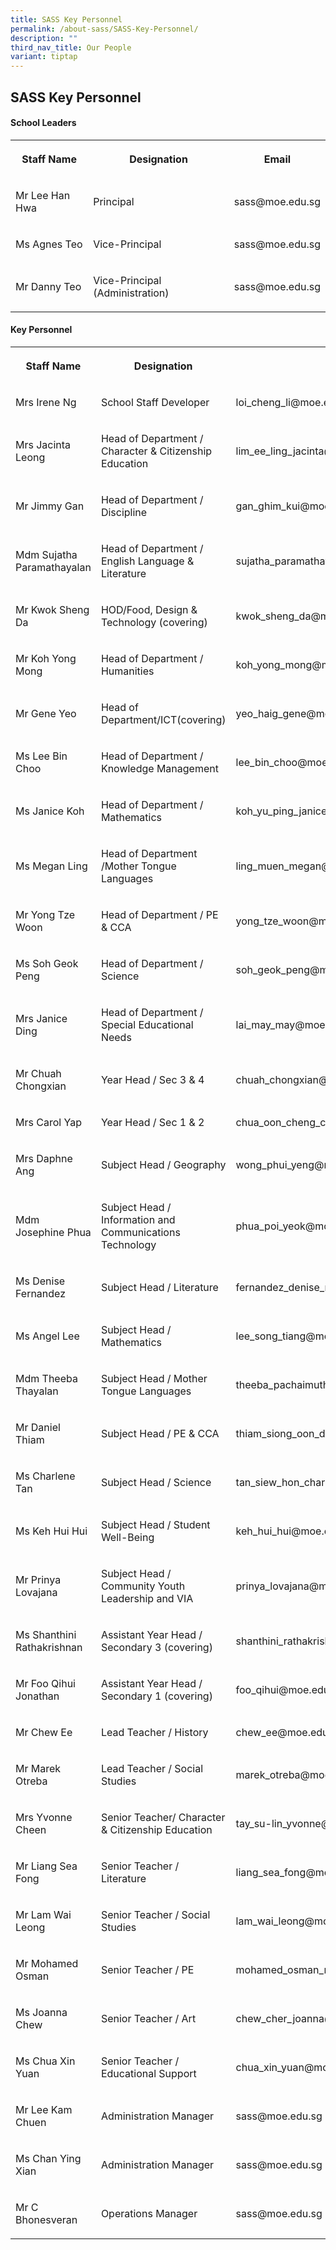 ```yaml
---
title: SASS Key Personnel
permalink: /about-sass/SASS-Key-Personnel/
description: ""
third_nav_title: Our People
variant: tiptap
---
```

<h2>SASS Key Personnel</h2><h4>School Leaders</h4><table><tbody><tr><th rowspan="1" colspan="1"><p>Staff Name</p></th><th rowspan="1" colspan="1"><p>Designation</p></th><th rowspan="1" colspan="1"><p>Email</p></th></tr><tr><td rowspan="1" colspan="1"><p>Mr Lee Han Hwa</p></td><td rowspan="1" colspan="1"><p>Principal</p></td><td rowspan="1" colspan="1"><p>sass@moe.edu.sg</p></td></tr><tr><td rowspan="1" colspan="1"><p>Ms Agnes Teo</p></td><td rowspan="1" colspan="1"><p>Vice-Principal</p></td><td rowspan="1" colspan="1"><p>sass@moe.edu.sg</p></td></tr><tr><td rowspan="1" colspan="1"><p>Mr Danny Teo</p></td><td rowspan="1" colspan="1"><p>Vice-Principal (Administration)</p></td><td rowspan="1" colspan="1"><p>sass@moe.edu.sg</p></td></tr></tbody></table><h4>Key Personnel</h4><table><tbody><tr><th rowspan="1" colspan="1"><p>Staff Name</p></th><th rowspan="1" colspan="1"><p>Designation</p></th><th rowspan="1" colspan="1"><p>Email</p></th></tr><tr><td rowspan="1" colspan="1"><p>Mrs Irene Ng</p></td><td rowspan="1" colspan="1"><p>School Staff Developer</p></td><td rowspan="1" colspan="1"><p>loi_cheng_li@moe.edu.sg</p></td></tr><tr><td rowspan="1" colspan="1"><p>Mrs Jacinta Leong</p></td><td rowspan="1" colspan="1"><p>Head of Department / Character &amp; Citizenship Education</p></td><td rowspan="1" colspan="1"><p>lim_ee_ling_jacinta@moe.edu.sg</p></td></tr><tr><td rowspan="1" colspan="1"><p>Mr Jimmy Gan</p></td><td rowspan="1" colspan="1"><p>Head of Department / Discipline</p></td><td rowspan="1" colspan="1"><p>gan_ghim_kui@moe.edu.sg</p></td></tr><tr><td rowspan="1" colspan="1"><p>Mdm Sujatha Paramathayalan</p></td><td rowspan="1" colspan="1"><p>Head of Department / English Language &amp; Literature</p></td><td rowspan="1" colspan="1"><p>sujatha_paramathayalan@moe.edu.sg</p></td></tr><tr><td rowspan="1" colspan="1"><p>Mr Kwok Sheng Da</p></td><td rowspan="1" colspan="1"><p>HOD/Food, Design &amp; Technology (covering)</p></td><td rowspan="1" colspan="1"><p>kwok_sheng_da@moe.edu.sg</p></td></tr><tr><td rowspan="1" colspan="1"><p>Mr Koh Yong Mong</p></td><td rowspan="1" colspan="1"><p>Head of Department / Humanities</p></td><td rowspan="1" colspan="1"><p>koh_yong_mong@moe.edu.sg</p></td></tr><tr><td rowspan="1" colspan="1"><p>Mr Gene Yeo</p></td><td rowspan="1" colspan="1"><p>Head of Department/ICT(covering)</p></td><td rowspan="1" colspan="1"><p>yeo_haig_gene@moe.edu.sg</p></td></tr><tr><td rowspan="1" colspan="1"><p>Ms Lee Bin Choo</p></td><td rowspan="1" colspan="1"><p>Head of Department / Knowledge Management</p></td><td rowspan="1" colspan="1"><p>lee_bin_choo@moe.edu.sg</p></td></tr><tr><td rowspan="1" colspan="1"><p>Ms Janice Koh</p></td><td rowspan="1" colspan="1"><p>Head of Department / Mathematics</p></td><td rowspan="1" colspan="1"><p>koh_yu_ping_janice@moe.edu.sg</p></td></tr><tr><td rowspan="1" colspan="1"><p>Ms Megan Ling</p></td><td rowspan="1" colspan="1"><p>Head of Department /Mother Tongue Languages</p></td><td rowspan="1" colspan="1"><p>ling_muen_megan@moe.edu.sg</p></td></tr><tr><td rowspan="1" colspan="1"><p>Mr Yong Tze Woon</p></td><td rowspan="1" colspan="1"><p>Head of Department / PE &amp; CCA</p></td><td rowspan="1" colspan="1"><p>yong_tze_woon@moe.edu.sg</p></td></tr><tr><td rowspan="1" colspan="1"><p>Ms Soh Geok Peng</p></td><td rowspan="1" colspan="1"><p>Head of Department / Science</p></td><td rowspan="1" colspan="1"><p>soh_geok_peng@moe.edu.sg</p></td></tr><tr><td rowspan="1" colspan="1"><p>Mrs Janice Ding</p></td><td rowspan="1" colspan="1"><p>Head of Department / Special Educational Needs</p></td><td rowspan="1" colspan="1"><p>lai_may_may@moe.edu.sg</p></td></tr><tr><td rowspan="1" colspan="1"><p>Mr Chuah Chongxian</p></td><td rowspan="1" colspan="1"><p>Year Head / Sec 3 &amp; 4</p></td><td rowspan="1" colspan="1"><p>chuah_chongxian@moe.edu.sg</p></td></tr><tr><td rowspan="1" colspan="1"><p>Mrs Carol Yap</p></td><td rowspan="1" colspan="1"><p>Year Head / Sec 1 &amp; 2</p></td><td rowspan="1" colspan="1"><p>chua_oon_cheng_carol@moe.edu.sg</p></td></tr><tr><td rowspan="1" colspan="1"><p>Mrs Daphne Ang</p></td><td rowspan="1" colspan="1"><p>Subject Head / Geography</p></td><td rowspan="1" colspan="1"><p>wong_phui_yeng@moe.edu.sg</p></td></tr><tr><td rowspan="1" colspan="1"><p>Mdm Josephine Phua</p></td><td rowspan="1" colspan="1"><p>Subject Head / Information and Communications Technology</p></td><td rowspan="1" colspan="1"><p>phua_poi_yeok@moe.edu.sg</p></td></tr><tr><td rowspan="1" colspan="1"><p>Ms Denise Fernandez</p></td><td rowspan="1" colspan="1"><p>Subject Head / Literature</p></td><td rowspan="1" colspan="1"><p>fernandez_denise_marie@moe.edu.sg</p></td></tr><tr><td rowspan="1" colspan="1"><p>Ms Angel Lee</p></td><td rowspan="1" colspan="1"><p>Subject Head / Mathematics</p></td><td rowspan="1" colspan="1"><p>lee_song_tiang@moe.edu.sg</p></td></tr><tr><td rowspan="1" colspan="1"><p>Mdm Theeba Thayalan</p></td><td rowspan="1" colspan="1"><p>Subject Head / Mother Tongue Languages</p></td><td rowspan="1" colspan="1"><p>theeba_pachaimuthu_thayala@moe.edu.sg</p></td></tr><tr><td rowspan="1" colspan="1"><p>Mr Daniel Thiam</p></td><td rowspan="1" colspan="1"><p>Subject Head / PE &amp; CCA</p></td><td rowspan="1" colspan="1"><p>thiam_siong_oon_daniel@moe.edu.sg</p></td></tr><tr><td rowspan="1" colspan="1"><p>Ms Charlene Tan</p></td><td rowspan="1" colspan="1"><p>Subject Head / Science</p></td><td rowspan="1" colspan="1"><p>tan_siew_hon_charlene@moe.edu.sg</p></td></tr><tr><td rowspan="1" colspan="1"><p>Ms Keh Hui Hui</p></td><td rowspan="1" colspan="1"><p>Subject Head / Student Well-Being</p></td><td rowspan="1" colspan="1"><p>keh_hui_hui@moe.edu.sg</p></td></tr><tr><td rowspan="1" colspan="1"><p>Mr Prinya Lovajana</p></td><td rowspan="1" colspan="1"><p>Subject Head / Community Youth Leadership and VIA</p></td><td rowspan="1" colspan="1"><p>prinya_lovajana@moe.edu.sg</p></td></tr><tr><td rowspan="1" colspan="1"><p>Ms Shanthini Rathakrishnan</p></td><td rowspan="1" colspan="1"><p>Assistant Year Head / Secondary 3 (covering)</p></td><td rowspan="1" colspan="1"><p>shanthini_rathakrishnan@moe.edu.sg</p></td></tr><tr><td rowspan="1" colspan="1"><p>Mr Foo Qihui Jonathan</p></td><td rowspan="1" colspan="1"><p>Assistant Year Head / Secondary 1 (covering)</p></td><td rowspan="1" colspan="1"><p>foo_qihui@moe.edu.sg</p></td></tr><tr><td rowspan="1" colspan="1"><p>Mr Chew Ee</p></td><td rowspan="1" colspan="1"><p>Lead Teacher / History</p></td><td rowspan="1" colspan="1"><p>chew_ee@moe.edu.sg</p></td></tr><tr><td rowspan="1" colspan="1"><p>Mr Marek Otreba</p></td><td rowspan="1" colspan="1"><p>Lead Teacher / Social Studies</p></td><td rowspan="1" colspan="1"><p>marek_otreba@moe.edu.sg</p></td></tr><tr><td rowspan="1" colspan="1"><p>Mrs Yvonne Cheen</p></td><td rowspan="1" colspan="1"><p>Senior Teacher/&nbsp;Character &amp; Citizenship Education</p></td><td rowspan="1" colspan="1"><p>tay_su-lin_yvonne@moe.edu.sg</p></td></tr><tr><td rowspan="1" colspan="1"><p>Mr Liang Sea Fong</p></td><td rowspan="1" colspan="1"><p>Senior Teacher / Literature</p></td><td rowspan="1" colspan="1"><p>liang_sea_fong@moe.edu.sg</p></td></tr><tr><td rowspan="1" colspan="1"><p>Mr Lam Wai Leong</p></td><td rowspan="1" colspan="1"><p>Senior Teacher / Social Studies</p></td><td rowspan="1" colspan="1"><p>lam_wai_leong@moe.edu.sg</p></td></tr><tr><td rowspan="1" colspan="1"><p>Mr Mohamed Osman</p></td><td rowspan="1" colspan="1"><p>Senior Teacher / PE</p></td><td rowspan="1" colspan="1"><p>mohamed_osman_mohamed_noor@moe.edu.sg</p></td></tr><tr><td rowspan="1" colspan="1"><p>Ms Joanna Chew</p></td><td rowspan="1" colspan="1"><p>Senior Teacher / Art</p></td><td rowspan="1" colspan="1"><p>chew_cher_joanna@moe.edu.sg</p></td></tr><tr><td rowspan="1" colspan="1"><p>Ms Chua Xin Yuan</p></td><td rowspan="1" colspan="1"><p>Senior Teacher / Educational Support</p></td><td rowspan="1" colspan="1"><p>chua_xin_yuan@moe.edu.sg</p></td></tr><tr><td rowspan="1" colspan="1"><p>Mr Lee Kam Chuen</p></td><td rowspan="1" colspan="1"><p>Administration Manager</p></td><td rowspan="1" colspan="1"><p>sass@moe.edu.sg</p></td></tr><tr><td rowspan="1" colspan="1"><p>Ms Chan Ying Xian</p></td><td rowspan="1" colspan="1"><p>Administration Manager</p></td><td rowspan="1" colspan="1"><p>sass@moe.edu.sg</p></td></tr><tr><td rowspan="1" colspan="1"><p>Mr C Bhonesveran</p></td><td rowspan="1" colspan="1"><p>Operations Manager</p></td><td rowspan="1" colspan="1"><p>sass@moe.edu.sg</p></td></tr></tbody></table><p></p>
